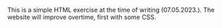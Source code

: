 This is a simple HTML exercise at the time of writing (07.05.2023.). The website will improve overtime, first with some CSS.